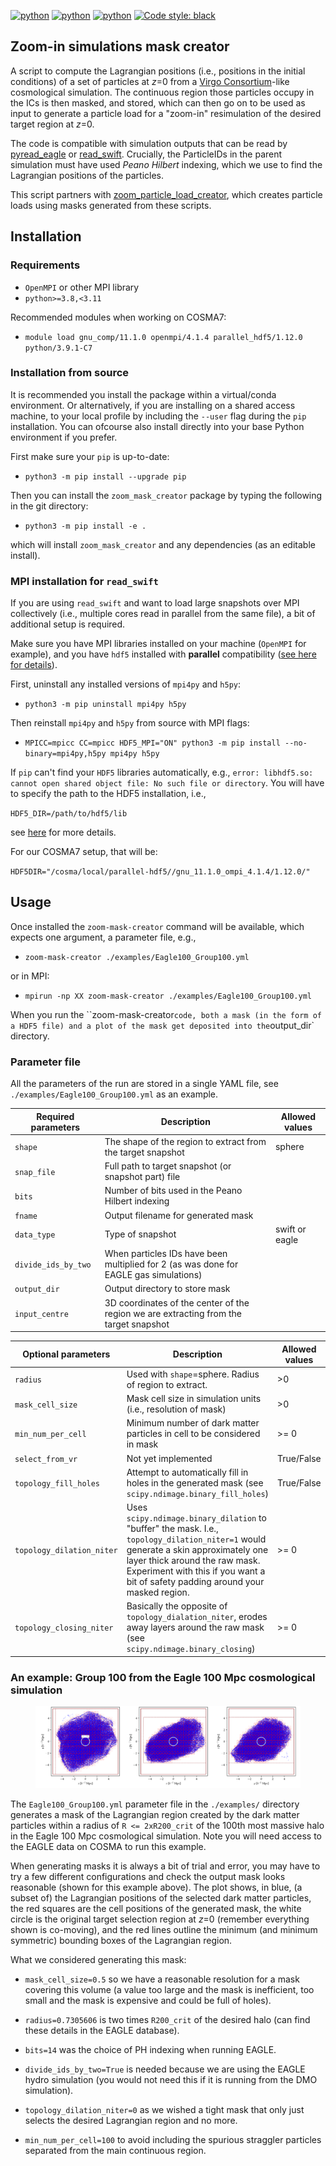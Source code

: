 [![python](https://img.shields.io/badge/Python-3.8-3776AB.svg?style=flat&logo=python&logoColor=white)](https://www.python.org)
[![python](https://img.shields.io/badge/Python-3.9-3776AB.svg?style=flat&logo=python&logoColor=white)](https://www.python.org)
[![python](https://img.shields.io/badge/Python-3.10-3776AB.svg?style=flat&logo=python&logoColor=white)](https://www.python.org)
[![Code style: black](https://img.shields.io/badge/code%20style-black-000000.svg)](https://github.com/psf/black)

## Zoom-in simulations mask creator

A script to compute the Lagrangian positions (i.e., positions in the initial
conditions) of a set of particles at *z*=0 from a  [Virgo
Consortium](https://virgo.dur.ac.uk/)-like cosmological simulation. The
continuous region those particles occupy in the ICs is then masked, and stored,
which can then go on to be used as input to generate a particle load for a
"zoom-in" resimulation of the desired target region at *z*=0.

The code is compatible with simulation outputs that can be read by
[pyread_eagle](https://github.com/kyleaoman/pyread_eagle) or
[read_swift](https://github.com/stuartmcalpine/read_swift). Crucially, the
ParticleIDs in the parent simulation must have used *Peano Hilbert* indexing, which we
use to find the Lagrangian positions of the particles.

This script partners with 
[zoom_particle_load_creator](https://github.com/stuartmcalpine/zoom_particle_load_creator),
which creates particle loads using masks generated from these scripts.

## Installation

### Requirements

* `OpenMPI` or other MPI library
* `python>=3.8,<3.11`

Recommended modules when working on COSMA7:

* `module load gnu_comp/11.1.0 openmpi/4.1.4 parallel_hdf5/1.12.0 python/3.9.1-C7`

### Installation from source

It is recommended you install the package within a virtual/conda environment.
Or alternatively, if you are installing on a shared access machine, to your
local profile by including the `--user` flag during the `pip` installation. You can ofcourse also install directly into your base Python environment if you prefer.

First make sure your `pip` is up-to-date:

* `python3 -m pip install --upgrade pip`

Then you can install the `zoom_mask_creator` package by typing the following in
the git directory: 

* `python3 -m pip install -e .`

which will install `zoom_mask_creator` and any dependencies (as an editable install).

### MPI installation for `read_swift`

If you are using `read_swift` and want to load large snapshots over MPI collectively
(i.e., multiple cores read in parallel from the same file), a bit of additional
setup is required.

Make sure you have MPI libraries installed on your machine (`OpenMPI` for example), and you have `hdf5` installed with **parallel** compatibility ([see here for details](https://docs.h5py.org/en/stable/mpi.html)).

First, uninstall any installed versions of `mpi4py` and `h5py`:

* `python3 -m pip uninstall mpi4py h5py`

Then reinstall `mpi4py` and `h5py` from source with MPI flags:

* `MPICC=mpicc CC=mpicc HDF5_MPI="ON" python3 -m pip install --no-binary=mpi4py,h5py mpi4py h5py`

If `pip` can't find your `HDF5` libraries automatically, e.g., `error: libhdf5.so: cannot open shared object file: No such file or directory`. You will have to specify the path to the HDF5 installation, i.e.,

`HDF5_DIR=/path/to/hdf5/lib`

see [here](https://docs.h5py.org/en/stable/build.html#building-against-parallel-hdf5) for more details.

For our COSMA7 setup, that will be:

`HDF5DIR="/cosma/local/parallel-hdf5//gnu_11.1.0_ompi_4.1.4/1.12.0/"`

## Usage

Once installed the `zoom-mask-creator` command will be available, which expects one argument, a parameter file, e.g.,

* `zoom-mask-creator ./examples/Eagle100_Group100.yml`

or in MPI:

* `mpirun -np XX zoom-mask-creator ./examples/Eagle100_Group100.yml`

When you run the ``zoom-mask-creator` code, both a mask (in the form of a HDF5 file) and a plot of the mask get deposited into the `output_dir` directory. 

### Parameter file

All the parameters of the run are stored in a single YAML file, see `./examples/Eagle100_Group100.yml` as an example.

| Required parameters | Description | Allowed values |
| --- | ----------- | ------------|
| `shape` | The shape of the region to extract from the target snapshot | sphere |
| `snap_file` | Full path to target snapshot (or snapshot part) file | |
| `bits` | Number of bits used in the Peano Hilbert indexing | |
| `fname` | Output filename for generated mask | |
| `data_type` | Type of snapshot | swift or eagle |
| `divide_ids_by_two` | When particles IDs have been multiplied for 2 (as was done for EAGLE gas simulations) ||
| `output_dir` | Output directory to store mask ||
| `input_centre` | 3D coordinates of the center of the region we are extracting from the target snapshot | |

| Optional parameters | Description | Allowed values | Default |
| --- | ----------- | ------------| ------- |
| `radius` | Used with `shape`=sphere. Radius of region to extract. | >0 | |
| `mask_cell_size` | Mask cell size in simulation units (i.e., resolution of mask) | >0 | 3.0 |
| `min_num_per_cell` | Minimum number of dark matter particles in cell to be considered in mask | >= 0 | 3|
| `select_from_vr` | Not yet implemented | True/False | False |
| `topology_fill_holes` | Attempt to automatically fill in holes in the generated mask (see `scipy.ndimage.binary_fill_holes`) | True/False | True |
| `topology_dilation_niter` | Uses `scipy.ndimage.binary_dilation` to "buffer" the mask. I.e., `topology_dilation_niter=1` would generate a skin approximately one layer thick around the raw mask. Experiment with this if you want a bit of safety padding around your masked region.  | >= 0| 0 |
| `topology_closing_niter` | Basically the opposite of `topology_dialation_niter`, erodes away layers around the raw mask (see `scipy.ndimage.binary_closing`) | >= 0| 0 |


### An example: Group 100 from the Eagle 100 Mpc cosmological simulation

<figure>
    <img src="/docs/Eagle100_Group100.png"
         alt="Eagle100_Group100">
</figure>

The `Eagle100_Group100.yml` parameter file in the `./examples/` directory generates a mask of the Lagrangian region created by the dark matter particles within a radius of `R <= 2xR200_crit` of the 100th most massive halo in the Eagle 100 Mpc cosmological simulation. Note you will need access to the EAGLE data on COSMA to run this example.

When generating masks it is always a bit of trial and error, you may have to try a few different configurations and check the output mask looks reasonable (shown for this example above). The plot shows, in blue, (a subset of) the Lagrangian positions of the selected dark matter particles, the red squares are the cell positions of the generated mask, the white circle is the original target selection region at *z*=0 (remember everything shown is co-moving), and the red lines outline the minimum (and minimum symmetric) bounding boxes of the Lagrangian region.

What we considered generating this mask:

* `mask_cell_size=0.5` so we have a reasonable resolution for a mask covering this volume (a value too large and the mask is inefficient, too small and the mask is expensive and could be full of holes).

* `radius=0.7305606` is two times `R200_crit` of the desired halo (can find these details in the EAGLE database).

* `bits=14` was the choice of PH indexing when running EAGLE.

* `divide_ids_by_two=True` is needed because we are using the EAGLE hydro simulation (you would not need this if it is running from the DMO simulation).

* `topology_dilation_niter=0` as we wished a tight mask that only just selects the desired Lagrangian region and no more.

* `min_num_per_cell=100` to avoid including the spurious straggler particles separated from the main continuous region.
